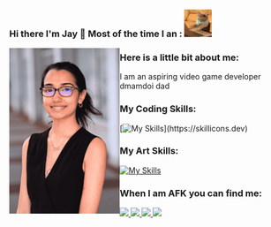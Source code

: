 ### Hi there I'm Jay 👋 Most of the time I an : <img src = "https://github.com/Jay-Wolff/Jay-Wolff/blob/main/Assets/typingcat.gif" height="50"/>

<img src = "https://github.com/Jay-Wolff/Jay-Wolff/blob/main/Assets/Jay%20(1)-2-2.png" height="300" align="left"/>

### Here is a little bit about me:
I am an aspiring video game developer
dmamdoi
dad


### My Coding Skills:
[![My Skills](https://skillicons.dev/icons?i=js,cs,cpp,html,css,python,react,java,androidstudio,bash,)](https://skillicons.dev)

### My Art Skills:
[![My Skills](https://skillicons.dev/icons?i=illustrator,photoshop,pr,ae,blender)](https://skillicons.dev)

### When I am AFK you can find me:
<a href= "https://www.linkedin.com/in/janissa-abreu-623a1023b/" /> <img src = "https://img.shields.io/badge/linkedin-%230077B5.svg?style=for-the-badge&logo=linkedin&logoColor=white" /> 
<a href = "https://www.twitch.tv/jay_wolff_" /> <img src = "https://img.shields.io/badge/Twitch-%239146FF.svg?style=for-the-badge&logo=Twitch&logoColor=white" /> 
<a href="https://steamcommunity.com/profiles/76561198967546376/" /> <img src = "https://img.shields.io/badge/steam-%23000000.svg?style=for-the-badge&logo=steam&logoColor=white" /> 
<a href = "https://discord.gg/efdkqze" /> <img src = "https://img.shields.io/badge/Discord-%235865F2.svg?style=for-the-badge&logo=discord&logoColor=white" /> 

<!--
**Jay-Wolff/Jay-Wolff** is a ✨ _special_ ✨ repository because its `README.md` (this file) appears on your GitHub profile.

Here are some ideas to get you started:

- 🔭 I’m currently working on ...
- 🌱 I’m currently learning ...
- 👯 I’m looking to collaborate on ...
- 🤔 I’m looking for help with ...
- 💬 Ask me about ...
- 📫 How to reach me: ...
- 😄 Pronouns: ...
- ⚡ Fun fact: ...
-->
